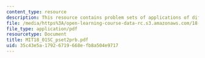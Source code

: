 ```yaml
---
content_type: resource
description: This resource contains problem sets of applications of differentiation.
file: /media/https%3A/open-learning-course-data-rc.s3.amazonaws.com/18-01sc-single-variable-calculus-fall-2010/35c43e5a17926719668efb8a504e9717_MIT18_01SC_pset2prb.pdf
file_type: application/pdf
resourcetype: Document
title: MIT18_01SC_pset2prb.pdf
uid: 35c43e5a-1792-6719-668e-fb8a504e9717
---
```

